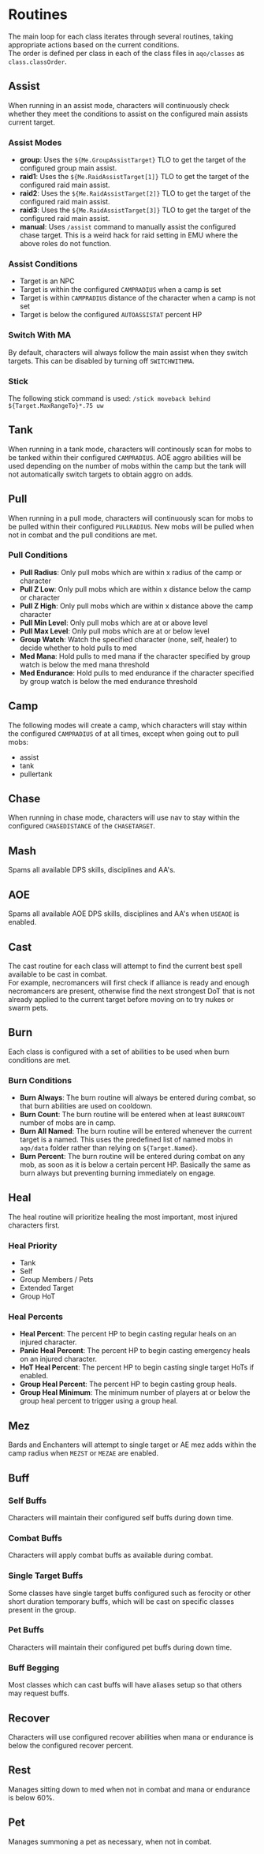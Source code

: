 # Routines

The main loop for each class iterates through several routines, taking appropriate actions based on the current conditions.  
The order is defined per class in each of the class files in `aqo/classes` as `class.classOrder`.

## Assist

When running in an assist mode, characters will continuously check whether they meet the conditions to assist on the configured main assists current target.  

### Assist Modes

* **group**: Uses the `${Me.GroupAssistTarget}` TLO to get the target of the configured group main assist.  
* **raid1**: Uses the `${Me.RaidAssistTarget[1]}` TLO to get the target of the configured raid main assist.  
* **raid2**: Uses the `${Me.RaidAssistTarget[2]}` TLO to get the target of the configured raid main assist.  
* **raid3**: Uses the `${Me.RaidAssistTarget[3]}` TLO to get the target of the configured raid main assist.  
* **manual**: Uses `/assist` command to manually assist the configured chase target. This is a weird hack for raid setting in EMU where the above roles do not function.  

### Assist Conditions

* Target is an NPC
* Target is within the configured `CAMPRADIUS` when a camp is set  
* Target is within `CAMPRADIUS` distance of the character when a camp is not set  
* Target is below the configured `AUTOASSISTAT` percent HP  

### Switch With MA

By default, characters will always follow the main assist when they switch targets. This can be disabled by turning off `SWITCHWITHMA`.

### Stick

The following stick command is used: `/stick moveback behind ${Target.MaxRangeTo}*.75 uw`

## Tank

When running in a tank mode, characters will continously scan for mobs to be tanked within their configured `CAMPRADIUS`. AOE aggro abilities will be used depending on the number of mobs within the camp but the tank will not automatically switch targets to obtain aggro on adds.

## Pull

When running in a pull mode, characters will continuously scan for mobs to be pulled within their configured `PULLRADIUS`. New mobs will be pulled when not in combat and the pull conditions are met.

### Pull Conditions

* **Pull Radius**: Only pull mobs which are within x radius of the camp or character  
* **Pull Z Low**: Only pull mobs which are within x distance below the camp or character  
* **Pull Z High**: Only pull mobs which are within x distance above the camp character  
* **Pull Min Level**: Only pull mobs which are at or above level  
* **Pull Max Level**: Only pull mobs which are at or below level  
* **Group Watch**: Watch the specified character (none, self, healer) to decide whether to hold pulls to med  
* **Med Mana**: Hold pulls to med mana if the character specified by group watch is below the med mana threshold  
* **Med Endurance**: Hold pulls to med endurance if the character specified by group watch is below the med endurance threshold  

## Camp

The following modes will create a camp, which characters will stay within the configured `CAMPRADIUS` of at all times, except when going out to pull mobs:  

* assist  
* tank  
* pullertank  

## Chase

When running in chase mode, characters will use nav to stay within the configured `CHASEDISTANCE` of the `CHASETARGET`.

## Mash

Spams all available DPS skills, disciplines and AA's.

## AOE

Spams all available AOE DPS skills, disciplines and AA's when `USEAOE` is enabled.

## Cast

The cast routine for each class will attempt to find the current best spell available to be cast in combat.  
For example, necromancers will first check if alliance is ready and enough necromancers are present, otherwise find the next strongest DoT that is not already applied to the current target before moving on to try nukes or swarm pets.

## Burn

Each class is configured with a set of abilities to be used when burn conditions are met.

### Burn Conditions

* **Burn Always**: The burn routine will always be entered during combat, so that burn abilities are used on cooldown.  
* **Burn Count**: The burn routine will be entered when at least `BURNCOUNT` number of mobs are in camp.  
* **Burn All Named**: The burn routine will be entered whenever the current target is a named. This uses the predefined list of named mobs in `aqo/data` folder rather than relying on `${Target.Named}`.  
* **Burn Percent**: The burn routine will be entered during combat on any mob, as soon as it is below a certain percent HP. Basically the same as burn always but preventing burning immediately on engage.  

## Heal

The heal routine will prioritize healing the most important, most injured characters first.

### Heal Priority

* Tank  
* Self  
* Group Members / Pets  
* Extended Target  
* Group HoT  

### Heal Percents

* **Heal Percent**: The percent HP to begin casting regular heals on an injured character.  
* **Panic Heal Percent**: The percent HP to begin casting emergency heals on an injured character.  
* **HoT Heal Percent**: The percent HP to begin casting single target HoTs if enabled.  
* **Group Heal Percent**: The percent HP to begin casting group heals.  
* **Group Heal Minimum**: The minimum number of players at or below the group heal percent to trigger using a group heal.  

## Mez

Bards and Enchanters will attempt to single target or AE mez adds within the camp radius when `MEZST` or `MEZAE` are enabled.

## Buff

### Self Buffs

Characters will maintain their configured self buffs during down time.

### Combat Buffs

Characters will apply combat buffs as available during combat.

### Single Target Buffs

Some classes have single target buffs configured such as ferocity or other short duration temporary buffs, which will be cast on specific classes present in the group.

### Pet Buffs

Characters will maintain their configured pet buffs during down time.

### Buff Begging

Most classes which can cast buffs will have aliases setup so that others may request buffs.

## Recover

Characters will use configured recover abilities when mana or endurance is below the configured recover percent.

## Rest

Manages sitting down to med when not in combat and mana or endurance is below 60%.

## Pet

Manages summoning a pet as necessary, when not in combat.